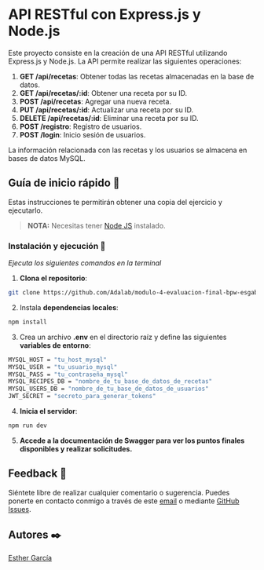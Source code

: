 # API RESTful con Express.js y Node.js

Este proyecto consiste en la creación de una API RESTful utilizando Express.js y Node.js. La API permite realizar las siguientes operaciones:

1. **GET /api/recetas**: Obtener todas las recetas almacenadas en la base de datos.
2. **GET /api/recetas/:id**: Obtener una receta por su ID.
3. **POST /api/recetas**: Agregar una nueva receta.
4. **PUT /api/recetas/:id**: Actualizar una receta por su ID.
5. **DELETE /api/recetas/:id**: Eliminar una receta por su ID.
6. **POST /registro**: Registro de usuarios.
7. **POST /login**: Inicio sesión de usuarios.

La información relacionada con las recetas y los usuarios se almacena en bases de datos MySQL. 

## Guía de inicio rápido 🚀

Estas instrucciones te permitirán obtener una copia del ejercicio y ejecutarlo.

> **NOTA:** Necesitas tener [Node JS](https://nodejs.org/) instalado.

### Instalación y ejecución 🔧

_Ejecuta los siguientes comandos en la terminal_

1. **Clona el repositorio**:

```bash
git clone https://github.com/Adalab/modulo-4-evaluacion-final-bpw-esgab.git
```

2. Instala **dependencias locales**:

```bash
npm install
```
3. Crea un archivo **.env** en el directorio raíz y define las siguientes **variables de entorno**:

```bash
MYSQL_HOST = "tu_host_mysql"
MYSQL_USER = "tu_usuario_mysql"
MYSQL_PASS = "tu_contraseña_mysql"
MYSQL_RECIPES_DB = "nombre_de_tu_base_de_datos_de_recetas"
MYSQL_USERS_DB = "nombre_de_tu_base_de_datos_de_usuarios"
JWT_SECRET = "secreto_para_generar_tokens"
```

4. **Inicia el servidor**:

```bash
npm run dev
```
5. **Accede a la documentación de Swagger para ver los puntos finales disponibles y realizar solicitudes.**

## Feedback 📝

Siéntete libre de realizar cualquier comentario o sugerencia. Puedes ponerte en contacto conmigo a través de este [email](mailto:garbennes@gmail.com) o mediante [GitHub Issues](https://github.com/Adalab/modulo-4-evaluacion-final-bpw-esgab/issues).

## Autores ✒️

[Esther García](https://www.github.com/esgab)

